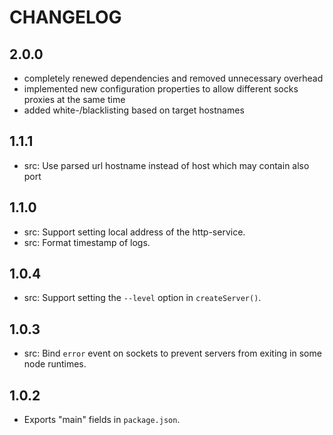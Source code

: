 # CHANGELOG

## 2.0.0
- completely renewed dependencies and removed unnecessary overhead
- implemented new configuration properties to allow different socks proxies at the same time
- added white-/blacklisting based on target hostnames

## 1.1.1
- src: Use parsed url hostname instead of host which may contain also port

## 1.1.0
- src: Support setting local address of the http-service.
- src: Format timestamp of logs.

## 1.0.4
- src: Support setting the `--level` option in `createServer()`.

## 1.0.3
- src: Bind `error` event on sockets to prevent servers from exiting in some node runtimes.

## 1.0.2

- Exports "main" fields in `package.json`.
